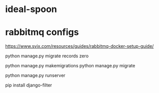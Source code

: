 # ideal-spoon


# rabbitmq configs

https://www.svix.com/resources/guides/rabbitmq-docker-setup-guide/

python manage.py migrate records zero

python manage.py makemigrations
python manage.py migrate

python manage.py runserver


pip install django-filter


